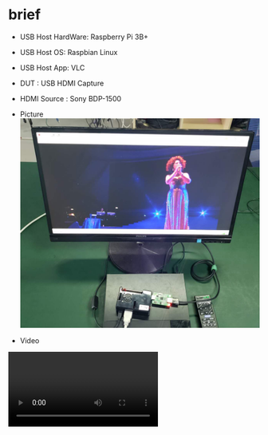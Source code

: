 # brief

+ USB Host HardWare: Raspberry Pi 3B+
+ USB Host OS: Raspbian Linux
+ USB Host App: VLC
+ DUT : USB HDMI Capture
+ HDMI Source : Sony BDP-1500


+ Picture
   ![pic](pic.jpg)

+ Video
<video id="video" controls="" preload="none" poster="">
      <source id="mp4" src="" type="video/mp4">
</video>